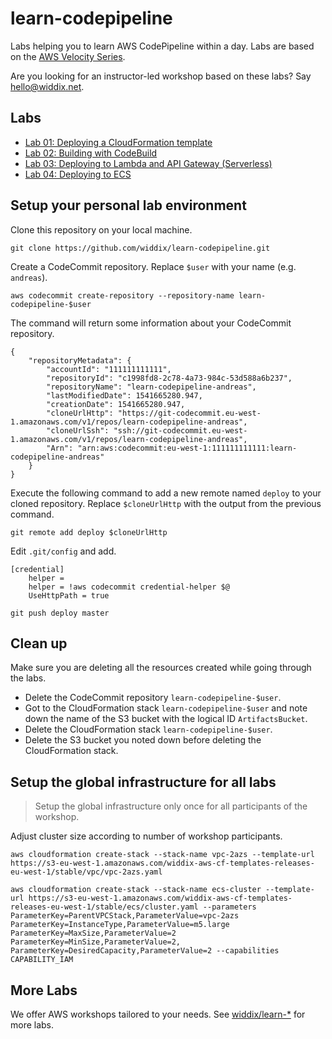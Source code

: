 # learn-codepipeline

Labs helping you to learn AWS CodePipeline within a day. Labs are based on the [AWS Velocity Series](https://cloudonaut.io/aws-velocity-series/).

Are you looking for an instructor-led workshop based on these labs? Say [hello@widdix.net](mailto:hello@widdix.net).

## Labs

* [Lab 01: Deploying a CloudFormation template](lab01-cloudformation/)
* [Lab 02: Building with CodeBuild](lab02-codebuild/)
* [Lab 03: Deploying to Lambda and API Gateway (Serverless)](lab03-serverless/)
* [Lab 04: Deploying to ECS](lab04-ecs/)

## Setup your personal lab environment

Clone this repository on your local machine.

```
git clone https://github.com/widdix/learn-codepipeline.git
```

Create a CodeCommit repository. Replace `$user` with your name (e.g. `andreas`).

```
aws codecommit create-repository --repository-name learn-codepipeline-$user
```

The command will return some information about your CodeCommit repository.

```
{
    "repositoryMetadata": {
        "accountId": "111111111111",
        "repositoryId": "c1998fd8-2c78-4a73-984c-53d588a6b237",
        "repositoryName": "learn-codepipeline-andreas",
        "lastModifiedDate": 1541665280.947,
        "creationDate": 1541665280.947,
        "cloneUrlHttp": "https://git-codecommit.eu-west-1.amazonaws.com/v1/repos/learn-codepipeline-andreas",
        "cloneUrlSsh": "ssh://git-codecommit.eu-west-1.amazonaws.com/v1/repos/learn-codepipeline-andreas",
        "Arn": "arn:aws:codecommit:eu-west-1:111111111111:learn-codepipeline-andreas"
    }
}
```

Execute the following command to add a new remote named `deploy` to your cloned repository. Replace `$cloneUrlHttp` with the output from the previous command.

```
git remote add deploy $cloneUrlHttp
```

Edit `.git/config` and add.

```
[credential]
    helper =
    helper = !aws codecommit credential-helper $@
    UseHttpPath = true
```

```
git push deploy master
```

## Clean up

Make sure you are deleting all the resources created while going through the labs.

* Delete the CodeCommit repository `learn-codepipeline-$user`.
* Got to the CloudFormation stack `learn-codepipeline-$user` and note down the name of the S3 bucket with the logical ID `ArtifactsBucket`.
* Delete the CloudFormation stack `learn-codepipeline-$user`.
* Delete the S3 bucket you noted down before deleting the CloudFormation stack.

## Setup the global infrastructure for all labs

> Setup the global infrastructure only once for all participants of the workshop.

Adjust cluster size according to number of workshop participants.

```
aws cloudformation create-stack --stack-name vpc-2azs --template-url https://s3-eu-west-1.amazonaws.com/widdix-aws-cf-templates-releases-eu-west-1/stable/vpc/vpc-2azs.yaml

aws cloudformation create-stack --stack-name ecs-cluster --template-url https://s3-eu-west-1.amazonaws.com/widdix-aws-cf-templates-releases-eu-west-1/stable/ecs/cluster.yaml --parameters ParameterKey=ParentVPCStack,ParameterValue=vpc-2azs ParameterKey=InstanceType,ParameterValue=m5.large ParameterKey=MaxSize,ParameterValue=2 ParameterKey=MinSize,ParameterValue=2, ParameterKey=DesiredCapacity,ParameterValue=2 --capabilities CAPABILITY_IAM
```

## More Labs

We offer AWS workshops tailored to your needs. See [widdix/learn-*](https://github.com/widdix?q=learn-) for more labs.
